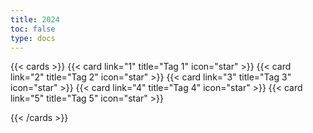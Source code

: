 ```yaml
---
title: 2024
toc: false
type: docs
---
```


{{< cards >}}
{{< card link="1" title="Tag 1" icon="star" >}}
{{< card link="2" title="Tag 2" icon="star" >}}
{{< card link="3" title="Tag 3" icon="star" >}}
{{< card link="4" title="Tag 4" icon="star" >}}
{{< card link="5" title="Tag 5" icon="star" >}}
<!--{{< card link="6" title="Tag 6" icon="star" >}}
{{< card link="7" title="Tag 7" icon="star" >}}
{{< card link="8" title="Tag 8" icon="star" >}}
{{< card link="9" title="Tag 9" icon="star" >}}
{{< card link="10" title="Tag 10" icon="star" >}}
{{< card link="11" title="Tag 11" icon="star" >}}
{{< card link="12" title="Tag 12" icon="star" >}}
{{< card link="13" title="Tag 13" icon="star" >}}
{{< card link="14" title="Tag 14" icon="star" >}}
{{< card link="15" title="Tag 15" icon="star" >}}
{{< card link="16" title="Tag 16" icon="star" >}}
{{< card link="17" title="Tag 17" icon="star" >}}
{{< card link="18" title="Tag 18" icon="star" >}}
{{< card link="19" title="Tag 19" icon="star" >}}
{{< card link="20" title="Tag 20" icon="star" >}}
{{< card link="21" title="Tag 21" icon="star" >}}
{{< card link="22" title="Tag 22" icon="star" >}}
{{< card link="23" title="Tag 23" icon="star" >}}
{{< card link="24" title="Tag 24" icon="star" >}}-->

{{< /cards >}}
